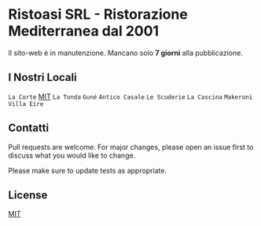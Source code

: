 # Ristoasi SRL - Ristorazione Mediterranea dal 2001

Il sito-web è in manutenzione. Mancano solo **7 giorni** alla pubblicazione.

## I Nostri Locali

```La Corte```
[MIT](https://choosealicense.com/licenses/mit/)
```La Tonda```
```Guné```
```Antico Casale```
```Le Scuderie```
```La Cascina```
```Makeroni```
```Villa Eire```

## Contatti

Pull requests are welcome. For major changes, please open an issue first
to discuss what you would like to change.

Please make sure to update tests as appropriate.

## License

[MIT](https://choosealicense.com/licenses/mit/)
